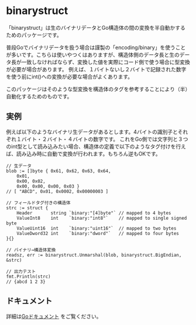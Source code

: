 # binarystruct

「binarystruct」は生のバイナリデータとGo構造体の間の変換を半自動かするためのパッケージです。

普段Goでバイナリデータを扱う場合は謹製の「encoding/binary」を使うことが多いです。こちらは使いやつくはありますが、構造体側のデータ長と生のデータ長が一致しなければならず、変換した値を実際にコード側で使う場合に型変換が必要が場合があります。
例えば、１バイトないし２バイトで記録された数字を使う前にint()への変換が必要な場合がよくあります。

このパッケージはそのような型変換を構造体のタグを参考することにより（半）自動化するためのものです。


## 実例

例えば以下のようなバイナリ生データがあるとします。4バイトの識別子とそれぞれ１バイト・２バイト・４バイトの数字です。
これをGo側では文字列と３つのint型として読み込みたい場合、構造体の定義で以下のようなタグ付けを行えば、読み込み時に自動で変換が行われます。もちろん逆もOKです。

```
// 生データ
blob := []byte { 0x61, 0x62, 0x63, 0x64,
	0x01,
	0x00, 0x02,
	0x00, 0x00, 0x00, 0x03 }
// [ "ABCD", 0x01, 0x0002, 0x00000003 ]

// フィールドタグ付きの構造体
strc := struct {
	Header       string `binary:"[4]byte"` // mapped to 4 bytes
	ValueInt8    int    `binary:"int8"`    // mapped to single signed byte
	ValueUint16  int    `binary:"uint16"`  // mapped to two bytes
	ValueDword32 int    `binary:"dword"`   // mapped to four bytes
}{}

// バイナリ→構造体変換
readsz, err := binarystruct.Unmarshal(blob, binarystruct.BigEndian, &strc)

// 出力テスト
fmt.Println(strc)
// {abcd 1 2 3}

```


## ドキュメント
詳細は[Goドキュメント](https://pkg.go.dev/github.com/mixcode/binarystruct) をご覧ください。

